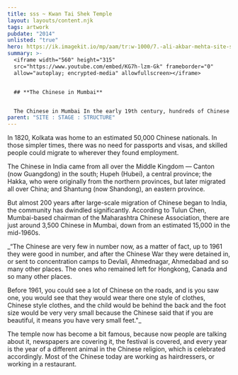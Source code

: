 ```yaml
---
title: sss ~ Kwan Tai Shek Temple
layout: layouts/content.njk
tags: artwork
pubdate: "2014"
unlisted: "true"
hero: https://ik.imagekit.io/mp/aam/tr:w-1000/7.-ali-akbar-mehta-site-stage-structure-2014-©-aliakbarmehta.jpg
summary: >-
  <iframe width="560" height="315"
  src="https://www.youtube.com/embed/KG7h-lzm-Gk" frameborder="0"
  allow="autoplay; encrypted-media" allowfullscreen></iframe>


  ## **The Chinese in Mumbai**


  The Chinese in Mumbai In the early 19th century, hundreds of Chinese labourers joined the East India Company, working as welders, fitters, carpenters and cooks at its operations in Calcutta (now Kolkata) and Bombay (now Mumbai). The Company hired mainly Cantonese from Hong Kong, who were brought by ship to India, while others crossed the border into India from Burma.
parent: "SITE : STAGE : STRUCTURE"
---
```

In 1820, Kolkata was home to an estimated 50,000 Chinese nationals. In those simpler times, there was no need for passports and visas, and skilled people could migrate to wherever they found employment.

The Chinese in India came from all over the Middle Kingdom — Canton (now Guangdong) in the south; Hupeh (Hubei), a central province; the Hakka, who were originally from the northern provinces, but later migrated all over China; and Shantung (now Shandong), an eastern province.

But almost 200 years after large-scale migration of Chinese began to India, the community has dwindled significantly. According to Tulun Chen, Mumbai-based chairman of the Maharashtra Chinese Association, there are just around 3,500 Chinese in Mumbai, down from an estimated 15,000 in the mid-1960s.

_“The Chinese are very few in number now, as a matter of fact, up to 1961 they were good in number, and after the Chinese War they were detained in, or sent to concentration camps to Devlali, Ahmednagar, Ahmedabad and so many other places. The ones who remained left for Hongkong, Canada and so many other places.

Before 1961, you could see a lot of Chinese on the roads, and is you saw one, you would see that they would wear there one style of clothes, Chinese style clothes, and the child would be behind the back and the foot size would be very very small because the Chinese said that if you are beautiful, it means you have very small feet."_

The temple now has become a bit famous, because now people are talking about it, newspapers are covering it, the festival is covered, and every year is the year of a different animal in the Chinese religion, which is celebrated accordingly. Most of the Chinese today are working as hairdressers, or working in a restaurant.
